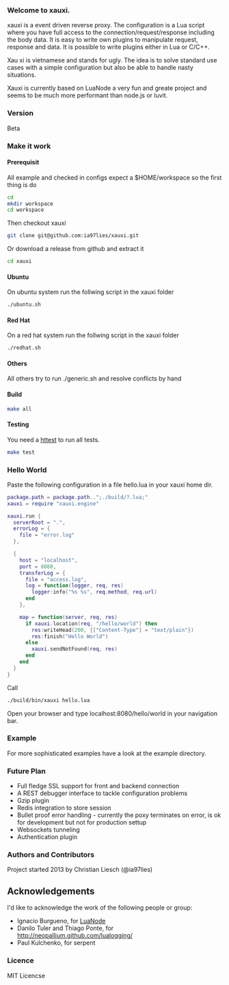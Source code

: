 ### Welcome to xauxi.
xauxi is a event driven reverse proxy. The configuration is a Lua script where you have full access to the connection/request/response including the body data. It is easy to write own plugins to manipulate request, response and data. It is possible to write plugins either in Lua or C/C++.

Xau xi is vietnamese and stands for ugly. The idea is to solve standard use cases with a simple configuration but also be able to handle nasty situations.

Xauxi is currently based on LuaNode a very fun and greate project and seems to be much more performant than node.js or luvit.

### Version
Beta

### Make it work
#### Prerequisit
All example and checked in configs expect a $HOME/workspace so the first thing is do
```bash
cd
mkdir workspace
cd workspace
```

Then checkout xauxi
```bash
git clone git@github.com:ia97lies/xauxi.git
```
Or download a release from github and extract it 
```bash
cd xauxi
```

#### Ubuntu
On ubuntu system run the follwing script in the xauxi folder
```bash
./ubuntu.sh
```

#### Red Hat
On a red hat system run the follwing script in the xauxi folder
```bash
./redhat.sh
```

#### Others
All others try to run ./generic.sh and resolve conflicts by hand

#### Build
```bash
make all
```

#### Testing
You need a [httest](https://sourceforge.net/projects/htt/) to run all tests.
```bash
make test
```

### Hello World
Paste the following configuration in a file hello.lua in your xauxi home dir.
```lua
package.path = package.path..";./build/?.lua;"
xauxi = require "xauxi.engine"

xauxi.run {
  serverRoot = ".",
  errorLog = {
    file = "error.log"
  },

  {
    host = "localhost",
    port = 8080,
    transferLog = { 
      file = "access.log", 
      log = function(logger, req, res)
        logger:info("%s %s", req.method, req.url)
      end 
    },

    map = function(server, req, res)
      if xauxi.location(req, "/hello/world") then
        res:writeHead(200, {["Content-Type"] = "text/plain"})
        res:finish("Hello World")
      else
        xauxi.sendNotFound(req, res)
      end
    end
  }
}
```

Call 
```bash
./build/bin/xauxi hello.lua
```

Open your browser and type localhost:8080/hello/world in your navigation bar.

### Example
For more sophisticated examples have a look at the example directory.

### Future Plan
 - Full fledge SSL support for front and backend connection
 - A REST debugger interface to tackle configuration problems
 - Gzip plugin
 - Redis integration to store session
 - Bullet proof error handling - currently the poxy terminates on error, is ok for development but not for production settup
 - Websockets tunneling
 - Authentication plugin

### Authors and Contributors
Project started 2013 by Christian Liesch (@ia97lies)

## Acknowledgements #
I'd like to acknowledge the work of the following people or group:

 - Ignacio Burgueno, for [LuaNode](http://ignacio.github.com/LuaNode)
 - Danilo Tuler and Thiago Ponte, for http://neopallium.github.com/lualogging/
 - Paul Kulchenko, for serpent


### Licence
MIT Licencse

